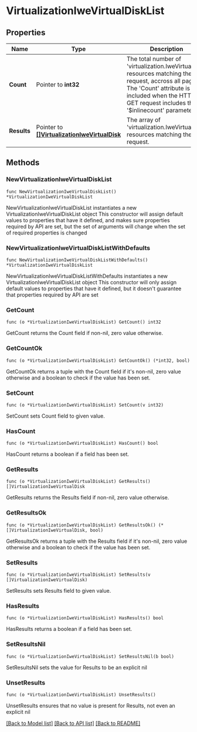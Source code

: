 # VirtualizationIweVirtualDiskList

## Properties

Name | Type | Description | Notes
------------ | ------------- | ------------- | -------------
**Count** | Pointer to **int32** | The total number of &#39;virtualization.IweVirtualDisk&#39; resources matching the request, accross all pages. The &#39;Count&#39; attribute is included when the HTTP GET request includes the &#39;$inlinecount&#39; parameter. | [optional] 
**Results** | Pointer to [**[]VirtualizationIweVirtualDisk**](VirtualizationIweVirtualDisk.md) | The array of &#39;virtualization.IweVirtualDisk&#39; resources matching the request. | [optional] 

## Methods

### NewVirtualizationIweVirtualDiskList

`func NewVirtualizationIweVirtualDiskList() *VirtualizationIweVirtualDiskList`

NewVirtualizationIweVirtualDiskList instantiates a new VirtualizationIweVirtualDiskList object
This constructor will assign default values to properties that have it defined,
and makes sure properties required by API are set, but the set of arguments
will change when the set of required properties is changed

### NewVirtualizationIweVirtualDiskListWithDefaults

`func NewVirtualizationIweVirtualDiskListWithDefaults() *VirtualizationIweVirtualDiskList`

NewVirtualizationIweVirtualDiskListWithDefaults instantiates a new VirtualizationIweVirtualDiskList object
This constructor will only assign default values to properties that have it defined,
but it doesn't guarantee that properties required by API are set

### GetCount

`func (o *VirtualizationIweVirtualDiskList) GetCount() int32`

GetCount returns the Count field if non-nil, zero value otherwise.

### GetCountOk

`func (o *VirtualizationIweVirtualDiskList) GetCountOk() (*int32, bool)`

GetCountOk returns a tuple with the Count field if it's non-nil, zero value otherwise
and a boolean to check if the value has been set.

### SetCount

`func (o *VirtualizationIweVirtualDiskList) SetCount(v int32)`

SetCount sets Count field to given value.

### HasCount

`func (o *VirtualizationIweVirtualDiskList) HasCount() bool`

HasCount returns a boolean if a field has been set.

### GetResults

`func (o *VirtualizationIweVirtualDiskList) GetResults() []VirtualizationIweVirtualDisk`

GetResults returns the Results field if non-nil, zero value otherwise.

### GetResultsOk

`func (o *VirtualizationIweVirtualDiskList) GetResultsOk() (*[]VirtualizationIweVirtualDisk, bool)`

GetResultsOk returns a tuple with the Results field if it's non-nil, zero value otherwise
and a boolean to check if the value has been set.

### SetResults

`func (o *VirtualizationIweVirtualDiskList) SetResults(v []VirtualizationIweVirtualDisk)`

SetResults sets Results field to given value.

### HasResults

`func (o *VirtualizationIweVirtualDiskList) HasResults() bool`

HasResults returns a boolean if a field has been set.

### SetResultsNil

`func (o *VirtualizationIweVirtualDiskList) SetResultsNil(b bool)`

 SetResultsNil sets the value for Results to be an explicit nil

### UnsetResults
`func (o *VirtualizationIweVirtualDiskList) UnsetResults()`

UnsetResults ensures that no value is present for Results, not even an explicit nil

[[Back to Model list]](../README.md#documentation-for-models) [[Back to API list]](../README.md#documentation-for-api-endpoints) [[Back to README]](../README.md)


